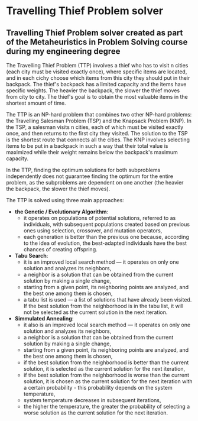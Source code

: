 # Travelling Thief Problem solver 
Travelling Thief Problem solver created as part of the Metaheuristics in Problem Solving course during my engineering degree
-
The Travelling Thief Problem (TTP) involves a thief who has to visit n cities (each city must be visited exactly once), where specific items are located, and in each cichy choose which items from this city they should put in their backpack. 
The thief's backpack has a limited capacity and the items have specific weights. The heavier the backpack, the slower the thief moves from city to city. The thief's goal is to obtain the most valuable items in the shortest amount of time.

The TTP is an NP-hard problem that combines two other NP-hard problems: the Travelling Salesman Problem (TSP) and the Knapsack Problem (KNP). 
In the TSP, a salesman visits n cities, each of which must be visited exactly once, and then returns to the first city they visited. The solution to the TSP is the shortest route that connects all the cities. 
The KNP involves selecting items to be put in a backpack in such a way that their total value is maximized while their weight remains below the backpack's maximum capacity.

In the TTP, finding the optimum solutions for both subproblems independently does not guarantee finding the optimum for the entire problem, as the subproblems are dependent on one another (the heavier the backpack, the slower the thief moves).

The TTP is solved using three main approaches:
- **the Genetic / Evolutionary Algorithm**:
  - it operates on populations of potential solutions, referred to as individuals, with subsequent populations created based on previous ones using selection, crossover, and mutation operators,
  - each generation is better than the previous one because, according to the idea of evolution, the best-adapted individuals have the best chances of creating offspring.
- **Tabu Search**:
  - it is an improved local search method — it operates on only one solution and analyzes its neighbors,
  - a neighbor is a solution that can be obtained from the current solution by making a single change,
  - starting from a given point, its neighboring points are analyzed, and the best one among them is chosen,
  - a tabu list is used — a list of solutions that have already been visited. If the best solution from the neighborhood is in the tabu list, it will not be selected as the current solution in the next iteration.
- **Simmulated Annealing**:
  - it also is an improved local search method — it operates on only one solution and analyzes its neighbors,
  - a neighbor is a solution that can be obtained from the current solution by making a single change,
  - starting from a given point, its neighboring points are analyzed, and the best one among them is chosen,
  - if the best solution from the neighborhood is better than the current solution, it is selected as the current solution for the next iteration,
  - if the best solution from the neighborhood is worse than the current solution, it is chosen as the current solution for the next iteration with a certain probability - this probability depends on the system temperature,
  - system temperature decreases in subsequent iterations,
  - the higher the temperature, the greater the probability of selecting a worse solution as the current solution for the next iteration.
